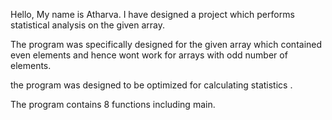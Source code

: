 Hello, My name is Atharva. I have designed a project which performs statistical analysis on the given array.

The program was specifically designed for the given array which contained even elements and hence wont work for arrays with odd number of elements.

the program was designed to be optimized for calculating statistics .

The program contains 8 functions including main. 
